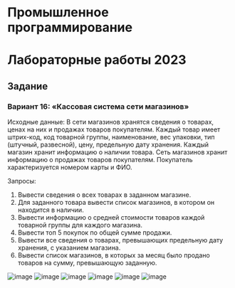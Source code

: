 # Промышленное программирование
# Лабораторные работы 2023

## Задание

### Вариант 16: «Кассовая система сети магазинов»
Исходные данные:
В сети магазинов хранятся сведения о товарах, ценах на них и продажах
товаров покупателям. Каждый товар имеет штрих-код, код товарной группы,
наименование, вес упаковки, тип (штучный, развесной), цену, предельную дату
хранения. Каждый магазин хранит информацию о наличии товара. Сеть магазинов
хранит информацию о продажах товаров покупателям. Покупатель характеризуется
номером карты и ФИО.

Запросы:
1) Вывести сведения о всех товарах в заданном магазине.
2) Для заданного товара вывести список магазинов, в котором он находится в наличии.
3) Вывести информацию о средней стоимости товаров каждой товарной группы для каждого магазина.
4) Вывести топ 5 покупок по общей сумме продажи.
5) Вывести все сведения о товарах, превышающих предельную дату хранения, с указанием магазина.
6) Вывести список магазинов, в которых за месяц было продано товаров на сумму, превышающую заданную.

![image](https://github.com/yarik1811/dotnet-2023/blob/main/Pictures/mainCustomer.png)
![image](https://github.com/yarik1811/dotnet-2023/blob/main/Pictures/mainProduct.png)
![image](https://github.com/yarik1811/dotnet-2023/blob/main/Pictures/mainStore.png)
![image](https://github.com/yarik1811/dotnet-2023/blob/main/Pictures/editCustomer.png)
![image](https://github.com/yarik1811/dotnet-2023/blob/main/Pictures/editProduct.png)
![image](https://github.com/yarik1811/dotnet-2023/blob/main/Pictures/editStore.png)
